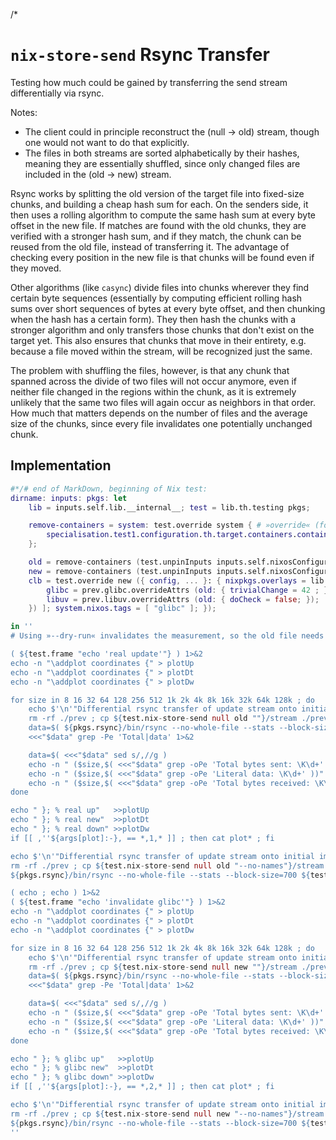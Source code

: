 /*

# `nix-store-send` Rsync Transfer

Testing how much could be gained by transferring the send stream differentially via rsync.

Notes:
* The client could in principle reconstruct the (null -> old) stream, though one would not want to do that explicitly.
* The files in both streams are sorted alphabetically by their hashes, meaning they are essentially shuffled, since only changed files are included in the (old -> new) stream.

Rsync works by splitting the old version of the target file into fixed-size chunks, and building a cheap hash sum for each. On the senders side, it then uses a rolling algorithm to compute the same hash sum at every byte offset in the new file. If matches are found with the old chunks, they are verified with a stronger hash sum, and if they match, the chunk can be reused from the old file, instead of transferring it.
The advantage of checking every position in the new file is that chunks will be found even if they moved.

Other algorithms (like `casync`) divide files into chunks wherever they find certain byte sequences (essentially by computing efficient rolling hash sums over short sequences of bytes at every byte offset, and then chunking when the hash has a certain form). They then hash the chunks with a stronger algorithm and only transfers those chunks that don't exist on the target yet.
This also ensures that chunks that move in their entirety, e.g. because a file moved within the stream, will be recognized just the same.

The problem with shuffling the files, however, is that any chunk that spanned across the divide of two files will not occur anymore, even if neither file changed in the regions within the chunk, as it is extremely unlikely that the same two files will again occur as neighbors in that order.
How much that matters depends on the number of files and the average size of the chunks, since every file invalidates one potentially unchanged chunk.


## Implementation

```nix
#*/# end of MarkDown, beginning of Nix test:
dirname: inputs: pkgs: let
    lib = inputs.self.lib.__internal__; test = lib.th.testing pkgs;

    remove-containers = system: test.override system { # »override« (for some reason) does not affect containers, and targeting it explicitly also doesn't work ...
        specialisation.test1.configuration.th.target.containers.containers = lib.mkForce { };
    };

    old = remove-containers (test.unpinInputs inputs.self.nixosConfigurations."old:x64-minimal");
    new = remove-containers (test.unpinInputs inputs.self.nixosConfigurations."new:x64-minimal");
    clb = test.override new ({ config, ... }: { nixpkgs.overlays = lib.mkIf (!config.system.build?isVmExec) [ (final: prev: {
        glibc = prev.glibc.overrideAttrs (old: { trivialChange = 42 ; });
        libuv = prev.libuv.overrideAttrs (old: { doCheck = false; });
    }) ]; system.nixos.tags = [ "glibc" ]; });

in ''
# Using »--dry-run« invalidates the measurement, so the old file needs to be copied.

( ${test.frame "echo 'real update'"} ) 1>&2
echo -n "\addplot coordinates {" > plotUp
echo -n "\addplot coordinates {" > plotDt
echo -n "\addplot coordinates {" > plotDw

for size in 8 16 32 64 128 256 512 1k 2k 4k 8k 16k 32k 64k 128k ; do
    echo $'\n'"Differential rsync transfer of update stream onto initial image (with names, block size $size)" 1>&2
    rm -rf ./prev ; cp ${test.nix-store-send null old ""}/stream ./prev
    data=$( ${pkgs.rsync}/bin/rsync --no-whole-file --stats --block-size=$size ${test.nix-store-send old new ""}/stream ./prev )
    <<<"$data" grep -Pe 'Total|data' 1>&2

    data=$( <<<"$data" sed s/,//g )
    echo -n " ($size,$( <<<"$data" grep -oPe 'Total bytes sent: \K\d+' ))" >>plotUp
    echo -n " ($size,$( <<<"$data" grep -oPe 'Literal data: \K\d+' ))" >>plotDt
    echo -n " ($size,$( <<<"$data" grep -oPe 'Total bytes received: \K\d+' ))" >>plotDw
done

echo " }; % real up"   >>plotUp
echo " }; % real new"  >>plotDt
echo " }; % real down" >>plotDw
if [[ ,''${args[plot]:-}, == *,1,* ]] ; then cat plot* ; fi

echo $'\n'"Differential rsync transfer of update stream onto initial image (without names, block size 512)" 1>&2
rm -rf ./prev ; cp ${test.nix-store-send null old "--no-names"}/stream ./prev
${pkgs.rsync}/bin/rsync --no-whole-file --stats --block-size=700 ${test.nix-store-send old new "--no-names"}/stream ./prev | grep -Pe 'Total|data' 1>&2

( echo ; echo ) 1>&2
( ${test.frame "echo 'invalidate glibc'"} ) 1>&2
echo -n "\addplot coordinates {" > plotUp
echo -n "\addplot coordinates {" > plotDt
echo -n "\addplot coordinates {" > plotDw

for size in 8 16 32 64 128 256 512 1k 2k 4k 8k 16k 32k 64k 128k ; do
    echo $'\n'"Differential rsync transfer of update stream onto initial image (with names, block size $size)" 1>&2
    rm -rf ./prev ; cp ${test.nix-store-send null new ""}/stream ./prev
    data=$( ${pkgs.rsync}/bin/rsync --no-whole-file --stats --block-size=$size ${test.nix-store-send new clb ""}/stream ./prev )
    <<<"$data" grep -Pe 'Total|data' 1>&2

    data=$( <<<"$data" sed s/,//g )
    echo -n " ($size,$( <<<"$data" grep -oPe 'Total bytes sent: \K\d+' ))" >>plotUp
    echo -n " ($size,$( <<<"$data" grep -oPe 'Literal data: \K\d+' ))" >>plotDt
    echo -n " ($size,$( <<<"$data" grep -oPe 'Total bytes received: \K\d+' ))" >>plotDw
done

echo " }; % glibc up"   >>plotUp
echo " }; % glibc new"  >>plotDt
echo " }; % glibc down" >>plotDw
if [[ ,''${args[plot]:-}, == *,2,* ]] ; then cat plot* ; fi

echo $'\n'"Differential rsync transfer of update stream onto initial image (without names, block size 512)" 1>&2
rm -rf ./prev ; cp ${test.nix-store-send null new "--no-names"}/stream ./prev
${pkgs.rsync}/bin/rsync --no-whole-file --stats --block-size=700 ${test.nix-store-send new clb "--no-names"}/stream ./prev | grep -Pe 'Total|data' 1>&2
''
